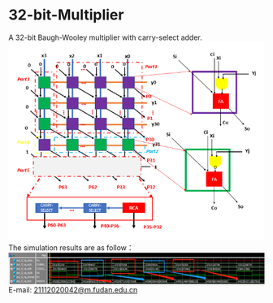 # 32-bit-Multiplier
A 32-bit Baugh-Wooley multiplier with carry-select adder.  
![Schematic](Schematic.png)  
The simulation results are as follow：  
![Simulation](simulation.png)  
E-mail: 21112020042@m.fudan.edu.cn  
